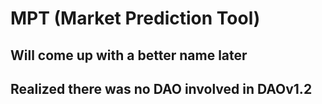 # MPT (Market Prediction Tool)

## Will come up with a better name later
## Realized there was no DAO involved in DAOv1.2
